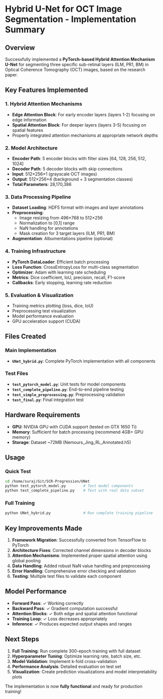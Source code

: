 # Hybrid U-Net for OCT Image Segmentation - Implementation Summary

## Overview
Successfully implemented a **PyTorch-based Hybrid Attention Mechanism U-Net** for segmenting three specific sub-retinal layers (ILM, PR1, BM) in Optical Coherence Tomography (OCT) images, based on the research paper.

## Key Features Implemented

### 1. **Hybrid Attention Mechanisms**
- **Edge Attention Block**: For early encoder layers (layers 1-2) focusing on edge information
- **Spatial Attention Block**: For deeper layers (layers 3-5) focusing on spatial features
- Properly integrated attention mechanisms at appropriate network depths

### 2. **Model Architecture**
- **Encoder Path**: 5 encoder blocks with filter sizes [64, 128, 256, 512, 1024]
- **Decoder Path**: 5 decoder blocks with skip connections
- **Input**: 512×256×1 (grayscale OCT images)
- **Output**: 512×256×4 (background + 3 segmentation classes)
- **Total Parameters**: 28,170,386

### 3. **Data Processing Pipeline**
- **Dataset Loading**: HDF5 format with images and layer annotations
- **Preprocessing**: 
  - Image resizing from 496×768 to 512×256
  - Normalization to [0,1] range
  - NaN handling for annotations
  - Mask creation for 3 target layers (ILM, PR1, BM)
- **Augmentation**: Albumentations pipeline (optional)

### 4. **Training Infrastructure**
- **PyTorch DataLoader**: Efficient batch processing
- **Loss Function**: CrossEntropyLoss for multi-class segmentation
- **Optimizer**: Adam with learning rate scheduling
- **Metrics**: Dice coefficient, IoU, precision, recall, F1-score
- **Callbacks**: Early stopping, learning rate reduction

### 5. **Evaluation & Visualization**
- Training metrics plotting (loss, dice, IoU)
- Preprocessing test visualization
- Model performance evaluation
- GPU acceleration support (CUDA)

## Files Created

### Main Implementation
- **`UNet_hybrid.py`**: Complete PyTorch implementation with all components

### Test Files
- **`test_pytorch_model.py`**: Unit tests for model components
- **`test_complete_pipeline.py`**: End-to-end pipeline testing
- **`test_simple_preprocessing.py`**: Preprocessing validation
- **`test_final.py`**: Final integration test

## Hardware Requirements
- **GPU**: NVIDIA GPU with CUDA support (tested on GTX 1650 Ti)
- **Memory**: Sufficient for batch processing (recommend 4GB+ GPU memory)
- **Storage**: Dataset ~72MB (Nemours_Jing_RL_Annotated.h5)

## Usage

### Quick Test
```bash
cd /home/suraj/Git/SCR-Progression/UNet
python test_pytorch_model.py        # Test model components
python test_complete_pipeline.py    # Test with real data subset
```

### Full Training
```bash
python UNet_hybrid.py               # Run complete training pipeline
```

## Key Improvements Made

1. **Framework Migration**: Successfully converted from TensorFlow to PyTorch
2. **Architecture Fixes**: Corrected channel dimensions in decoder blocks
3. **Attention Mechanisms**: Implemented proper spatial attention using global pooling
4. **Data Handling**: Added robust NaN value handling and preprocessing
5. **Error Handling**: Comprehensive error checking and validation
6. **Testing**: Multiple test files to validate each component

## Model Performance
- **Forward Pass**: ✓ Working correctly
- **Backward Pass**: ✓ Gradient computation successful
- **Attention Blocks**: ✓ Both edge and spatial attention functional
- **Training Loop**: ✓ Loss decreases appropriately
- **Inference**: ✓ Produces expected output shapes and ranges

## Next Steps
1. **Full Training**: Run complete 300-epoch training with full dataset
2. **Hyperparameter Tuning**: Optimize learning rate, batch size, etc.
3. **Model Validation**: Implement k-fold cross-validation
4. **Performance Analysis**: Detailed evaluation on test set
5. **Visualization**: Create prediction visualizations and model interpretability plots

The implementation is now **fully functional** and ready for production training!
